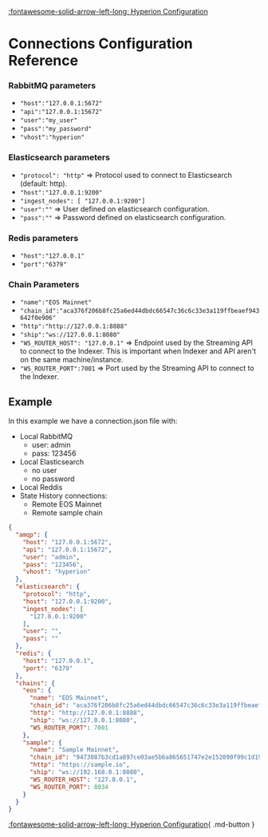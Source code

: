 [:fontawesome-solid-arrow-left-long: Hyperion Configuration](hyperion_configuration.md#initialize-connections)
# Connections Configuration Reference

### RabbitMQ parameters

- `"host":"127.0.0.1:5672"`
- `"api":"127.0.0.1:15672"`
- `"user":"my_user"`
- `"pass":"my_password"`
- `"vhost":"hyperion"`

### Elasticsearch parameters

- `"protocol": "http"` ⇒ Protocol used to connect to Elasticsearch (default: http).
- `"host":"127.0.0.1:9200"`
- `"ingest_nodes": [ "127.0.0.1:9200"]`
- `"user":""` ⇒ User defined on elasticsearch configuration.
- `"pass":""` ⇒ Password defined on elasticsearch configuration.

### Redis parameters

- `"host":"127.0.0.1"`
- `"port":"6379"`

### Chain Parameters

- `"name":"EOS Mainnet"`
- `"chain_id":"aca376f206b8fc25a6ed44dbdc66547c36c6c33e3a119ffbeaef943642f0e906"`
- `"http":"http://127.0.0.1:8888"`
- `"ship":"ws://127.0.0.1:8080"`
- `"WS_ROUTER_HOST": "127.0.0.1"` ⇒ Endpoint used by the Streaming API to connect to the Indexer. This is important when
  Indexer and API aren't on the same machine/instance.
- `"WS_ROUTER_PORT":7001` ⇒ Port used by the Streaming API to connect to the Indexer.

## Example

In this example we have a connection.json file with:

- Local RabbitMQ
    - user: admin
    - pass: 123456
- Local Elasticsearch
    - no user
    - no password
- Local Reddis
- State History connections: 
    - Remote EOS Mainnet
    - Remote sample chain



````json
{
  "amqp": {
    "host": "127.0.0.1:5672",
    "api": "127.0.0.1:15672",
    "user": "admin",
    "pass": "123456",
    "vhost": "hyperion"
  },
  "elasticsearch": {
    "protocol": "http",
    "host": "127.0.0.1:9200",
    "ingest_nodes": [
      "127.0.0.1:9200"
    ],
    "user": "",
    "pass": ""
  },
  "redis": {
    "host": "127.0.0.1",
    "port": "6379"
  },
  "chains": {
    "eos": {
      "name": "EOS Mainnet",
      "chain_id": "aca376f206b8fc25a6ed44dbdc66547c36c6c33e3a119ffbeaef943642f0e906",
      "http": "http://127.0.0.1:8888",
      "ship": "ws://127.0.0.1:8080",
      "WS_ROUTER_PORT": 7001
    },
    "sample": {
      "name": "Sample Mainnet",
      "chain_id": "9473887b3cd1a897ce03ae5b6a865651747e2e152090f99c1d19d4adf73238fas",
      "http": "https://sample.io",
      "ship": "ws://192.168.0.1:8080",
      "WS_ROUTER_HOST": "127.0.0.1",
      "WS_ROUTER_PORT": 8034
    }
  }
}
````

[:fontawesome-solid-arrow-left-long: Hyperion Configuration](hyperion_configuration.md#initialize-connections){ .md-button }
